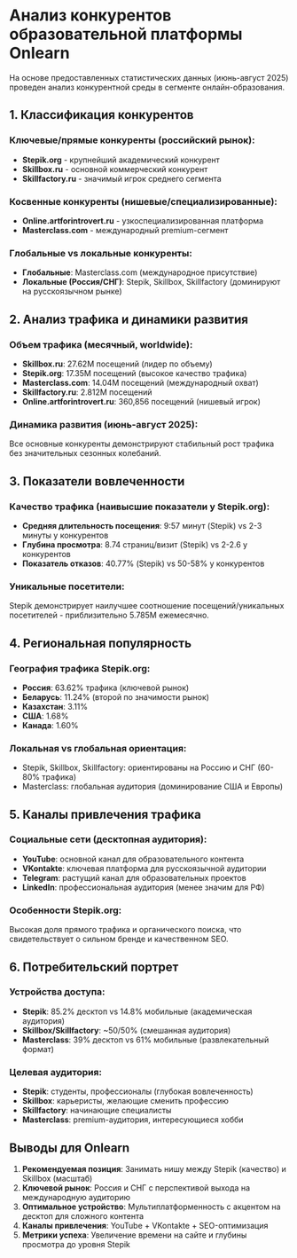 # Анализ конкурентов образовательной платформы Onlearn

На основе предоставленных статистических данных (июнь-август 2025) проведен анализ конкурентной среды в сегменте онлайн-образования.

## 1. Классификация конкурентов

### Ключевые/прямые конкуренты (российский рынок):
- **Stepik.org** - крупнейший академический конкурент
- **Skillbox.ru** - основной коммерческий конкурент
- **Skillfactory.ru** - значимый игрок среднего сегмента

### Косвенные конкуренты (нишевые/специализированные):
- **Online.artforintrovert.ru** - узкоспециализированная платформа
- **Masterclass.com** - международный premium-сегмент

### Глобальные vs локальные конкуренты:
- **Глобальные**: Masterclass.com (международное присутствие)
- **Локальные (Россия/СНГ)**: Stepik, Skillbox, Skillfactory (доминируют на русскоязычном рынке)

## 2. Анализ трафика и динамики развития

### Объем трафика (месячный, worldwide):
- **Skillbox.ru**: 27.62M посещений (лидер по объему)
- **Stepik.org**: 17.35M посещений (высокое качество трафика)
- **Masterclass.com**: 14.04M посещений (международный охват)
- **Skillfactory.ru**: 2.812M посещений
- **Online.artforintrovert.ru**: 360,856 посещений (нишевый игрок)

### Динамика развития (июнь-август 2025):
Все основные конкуренты демонстрируют стабильный рост трафика без значительных сезонных колебаний.

## 3. Показатели вовлеченности

### Качество трафика (наивысшие показатели у Stepik.org):
- **Средняя длительность посещения**: 9:57 минут (Stepik) vs 2-3 минуты у конкурентов
- **Глубина просмотра**: 8.74 страниц/визит (Stepik) vs 2-2.6 у конкурентов
- **Показатель отказов**: 40.77% (Stepik) vs 50-58% у конкурентов

### Уникальные посетители:
Stepik демонстрирует наилучшее соотношение посещений/уникальных посетителей - приблизительно 5.785M ежемесячно.

## 4. Региональная популярность

### География трафика Stepik.org:
- **Россия**: 63.62% трафика (ключевой рынок)
- **Беларусь**: 11.24% (второй по значимости рынок)
- **Казахстан**: 3.11%
- **США**: 1.68%
- **Канада**: 1.60%

### Локальная vs глобальная ориентация:
- Stepik, Skillbox, Skillfactory: ориентированы на Россию и СНГ (60-80% трафика)
- Masterclass: глобальная аудитория (доминирование США и Европы)

## 5. Каналы привлечения трафика

### Социальные сети (десктопная аудитория):
- **YouTube**: основной канал для образовательного контента
- **VKontakte**: ключевая платформа для русскоязычной аудитории
- **Telegram**: растущий канал для образовательных проектов
- **LinkedIn**: профессиональная аудитория (менее значим для РФ)

### Особенности Stepik.org:
Высокая доля прямого трафика и органического поиска, что свидетельствует о сильном бренде и качественном SEO.

## 6. Потребительский портрет

### Устройства доступа:
- **Stepik**: 85.2% десктоп vs 14.8% мобильные (академическая аудитория)
- **Skillbox/Skillfactory**: ~50/50% (смешанная аудитория)
- **Masterclass**: 39% десктоп vs 61% мобильные (развлекательный формат)

### Целевая аудитория:
- **Stepik**: студенты, профессионалы (глубокая вовлеченность)
- **Skillbox**: карьеристы, желающие сменить профессию
- **Skillfactory**: начинающие специалисты
- **Masterclass**: premium-аудитория, интересующиеся хобби

## Выводы для Onlearn

1. **Рекомендуемая позиция**: Занимать нишу между Stepik (качество) и Skillbox (масштаб)
2. **Ключевой рынок**: Россия и СНГ с перспективой выхода на международную аудиторию
3. **Оптимальное устройство**: Мультиплатформенность с акцентом на десктоп для сложного контента
4. **Каналы привлечения**: YouTube + VKontakte + SEO-оптимизация
5. **Метрики успеха**: Увеличение времени на сайте и глубины просмотра до уровня Stepik